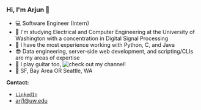 ### Hi, I'm Arjun 👋

- 💻 Software Engineer (Intern)
- 🧠 I'm studying Electrical and Computer Engineering at the University of Washington with a concentration in Digital Signal Processing
- 💬 I have the most experience working with Python, C, and Java
- 😎 Data engineering, server-side web development, and scripting/CLIs are my areas of expertise
- 🎸 I play guitar too, ![check out my channel!](https://www.youtube.com/channel/UCLj5djpva10jFLe6WB7WQrg/featured)
- 📍 SF, Bay Area OR Seattle, WA

**Contact:**
- [`LinkedIn`](https://www.linkedin.com/in/arjun-srivastava042701/)
- arj1@uw.edu
